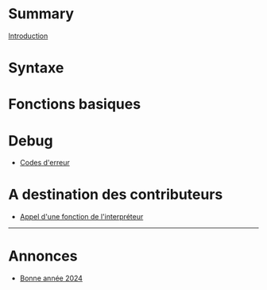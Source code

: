 
# Summary

[Introduction](Introduction.md)

# Syntaxe

# Fonctions basiques

# Debug

- [Codes d'erreur](Codes_erreur.md)

# A destination des contributeurs

- [Appel d'une fonction de l'interpréteur](Appel_fonction_interpreteur.md)

---

# Annonces

- [Bonne année 2024](Annonces/2024)
